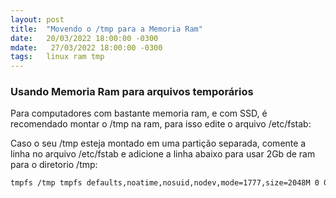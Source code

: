 ```yaml
---
layout: post
title:  "Movendo o /tmp para a Memoria Ram"
date:   20/03/2022 18:00:00 -0300
mdate:   27/03/2022 18:00:00 -0300
tags:   linux ram tmp
---
```


### Usando Memoria Ram para arquivos temporários

Para computadores com bastante memoria ram, e com SSD, é recomendado montar o /tmp na ram, para isso edite o arquivo /etc/fstab:

Caso o seu /tmp esteja montado em uma partição separada, comente a linha no arquivo /etc/fstab e adicione a linha abaixo para usar 2Gb de ram para o diretorio /tmp:

~~~bash
tmpfs /tmp tmpfs defaults,noatime,nosuid,nodev,mode=1777,size=2048M 0 0
~~~